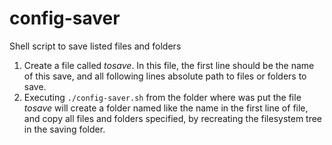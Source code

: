 # config-saver
Shell script to save listed files and folders

1. Create a file called *tosave*. In this file, the first line should be the name of this save, and all 
   following lines absolute path to files or folders to save.
2. Executing `./config-saver.sh` from the folder where was put the file *tosave* will create a folder named
   like the name in the first line of file, and copy all files and folders specified, by recreating the
   filesystem tree in the saving folder.
